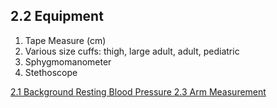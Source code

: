 ## 2.2 Equipment

1.  Tape Measure (cm)
2.  Various size cuffs: thigh, large adult, adult, pediatric
3.  Sphygmomanometer
4.  Stethoscope


<div class="center">
<div class="btn-group">
  <a href=":pages_path:/manuals/resting-blood-pressure/2-01-background.md" class="btn btn-default">
    <span class="glyphicon glyphicon-chevron-left"></span>
    2.1 Background
  </a>

  <a href=":pages_path:/manuals/resting-blood-pressure" class="btn btn-default">
    <span class="glyphicon glyphicon-chevron-up"></span>
    Resting Blood Pressure
  </a>

  <a href=":pages_path:/manuals/resting-blood-pressure/2-03-arm-measurement.md" class="btn btn-success">
    2.3 Arm Measurement
    <span class="glyphicon glyphicon-chevron-right"></span>
  </a>
</div>
</div>
